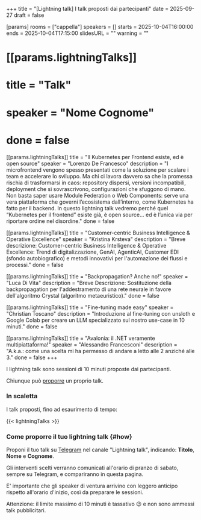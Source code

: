 +++
title = "[Lightning talk] I talk proposti dai partecipanti"
date = 2025-09-27
draft = false

[params]
rooms = ["cappella"]
speakers = []
starts = 2025-10-04T16:00:00
ends = 2025-10-04T17:15:00
slidesURL = ""
warning = ""

# [[params.lightningTalks]]
# title = "Talk"
# speaker = "Nome Cognome"
# done = false

[[params.lightningTalks]]
title = "Il Kubernetes per Frontend esiste, ed è open source"
speaker = "Lorenzo De Francesco"
description = "I microfrontend vengono spesso presentati come la soluzione per scalare i team e accelerare lo sviluppo. Ma chi ci lavora davvero sa che la promessa rischia di trasformarsi in caos: repository dispersi, versioni incompatibili, deployment che si sovrascrivono, configurazioni che sfuggono di mano. Non basta saper usare Module Federation o Web Components: serve una vera piattaforma che governi l’ecosistema dall’interno, come Kubernetes ha fatto per il backend. In questo lightning talk vedremo perché quel “Kubernetes per il frontend” esiste già, è open source… ed è l’unica via per riportare ordine nel disordine."
done = false

[[params.lightningTalks]]
title = "Customer-centric Business Intelligence & Operative Excellence"
speaker = "Kristina Krsteva"
description = "Breve descrizione: Customer-centric Business Intelligence & Operative Excellence: Trend di digitalizzazione, GenAI, AgenticAI, Customer EDI (sfondo autobiografico) e metodi innovativi per l'automazione dei flussi e processi."
done = false

[[params.lightningTalks]]
title = "Backpropagation? Anche no!"
speaker = "Luca Di Vita"
description = "Breve Descrizione: Sostituzione della backpropagation per l'addestramento di una rete neurale in favore dell'algoritmo Crystal (algoritmo metaeuristico)."
done = false

[[params.lightningTalks]]
title = "Fine-tuning made easy"
speaker = "Christian Toscano"
description = "Introduzione al fine-tuning con unsloth e Google Colab per creare un LLM specializzato sul nostro use-case in 10 minuti."
done = false

[[params.lightningTalks]]
title = "Avalonia: il .NET veramente multipiattaforma!"
speaker = "Alessandro Francesconi"
description = "A.k.a.: come una scelta mi ha permesso di andare a letto alle 2 anziché alle 3."
done = false
+++

I lightning talk sono sessioni di 10 minuti proposte dai partecipanti.

Chiunque può [proporre](#how) un proprio talk.

### In scaletta

I talk proposti, fino ad esaurimento di tempo:

{{< lightningTalks >}}

### Come proporre il tuo lightning talk {#how}

Proponi il tuo talk su [Telegram](https://t.me/devfest_modena/300) nel canale "Lightning talk", indicando: **Titolo**, **Nome** e **Cognome**.

Gli interventi scelti verranno comunicati all'orario di pranzo di sabato, sempre su Telegram, e compariranno in questa pagina.

E' importante che gli speaker di ventura arrivino con leggero anticipo rispetto all'orario d'inizio, così da preparare le sessioni.

Attenzione: il limite massimo di 10 minuti è tassativo 😉 e non sono ammessi talk pubblicitari.
